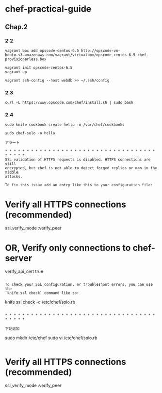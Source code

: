 chef-practical-guide
===================

## Chap.2

### 2.2
```
vagrant box add opscode-centos-6.5 http://opscode-vm-bento.s3.amazonaws.com/vagrant/virtualbox/opscode_centos-6.5_chef-provisionerless.box

vagrant init opscode-centos-6.5
vagrant up

vagrant ssh-config --host webdb >> ~/.ssh/config
```

### 2.3
```
curl -L https://www.opscode.com/chef/install.sh | sudo bash
```

### 2.4
```
sudo knife cookbook create hello -o /var/chef/cookbooks

sudo chef-solo -o hello

アラート

* * * * * * * * * * * * * * * * * * * * * * * * * * * * * * * * * * * * * * * *
SSL validation of HTTPS requests is disabled. HTTPS connections are still
encrypted, but chef is not able to detect forged replies or man in the middle
attacks.

To fix this issue add an entry like this to your configuration file:

```
  # Verify all HTTPS connections (recommended)
  ssl_verify_mode :verify_peer

  # OR, Verify only connections to chef-server
  verify_api_cert true
```

To check your SSL configuration, or troubleshoot errors, you can use the
`knife ssl check` command like so:

```
  knife ssl check -c /etc/chef/solo.rb
```

* * * * * * * * * * * * * * * * * * * * * * * * * * * * * * * * * * * * * * * *

下記追加
```
sudo mkdir /etc/chef
sudo vi /etc/chef/solo.rb
```

```
# Verify all HTTPS connections (recommended)
ssl_verify_mode :verify_peer
```
